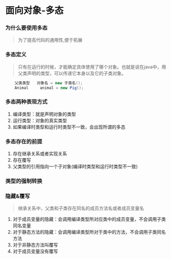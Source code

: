 # 面向对象-多态

### 为什么要使用多态
>  为了提高代码的通用性,便于拓展

### 多态定义
>  只有在运行的时候，才能确定具体使用了哪个对象。也就是说在java中，用父类声明的类型，可以传递它本身以及它的子类对象。

``` java
    父类类型   对象名 = new 子类名();
    Animal     animal = new Pig();
```
###  多态两种表现方式
1. 编译类型：就是声明对象的类型
2. 运行类型：对象的真实类型
3. 如果编译时类型和运行时类型不一致，会出现所谓的多态

###  多态存在的前提
1. 存在继承关系或者实现关系
2. 存在覆写
3. 父类型的引用指向一个子对象(编译时类型和运行时类型不一致)

###  类型的强制转换

###  隐藏&覆写
>  继承关系中，父类和子类存在同名的成员方法名或者成员变量名
1. 对于成员变量的隐藏：会调用编译类型所对应类中的成员变量，不会调用子类同名变量
2. 对于静态方法的隐藏：会调用编译类型所对于类中的方法，不会调用子类同名方法
3. 对于非静态方法叫覆写
4. 对于成员变量没有覆写